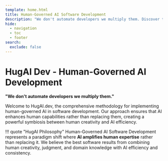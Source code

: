 ```yaml
---
template: home.html
title: Human-Governed AI Software Development
description: "We don't automate developers we multiply them. Discover the HugAI Dev methodology for human-governed AI software development with 20+ specialized agents, comprehensive workflows, and robust governance framework."
hide:
  - navigation
  - toc
  - footer
search:
  exclude: false
---
```


# HugAI Dev - Human-Governed AI Development

**"We don't automate developers we multiply them."**

Welcome to HugAI.dev, the comprehensive methodology for implementing human-governed AI in software development. Our approach ensures that AI enhances human capabilities rather than replacing them, creating a powerful symbiosis between human creativity and AI efficiency.

!!! quote "HugAI Philosophy"
    Human-Governed AI Software Development represents a paradigm shift where **AI amplifies human expertise** rather than replacing it. We believe the best software results from combining human creativity, judgment, and domain knowledge with AI efficiency and consistency.
